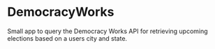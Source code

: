 # DemocracyWorks

Small app to query the Democracy Works API for retrieving upcoming elections based on a users city and state.

